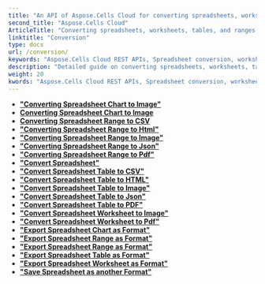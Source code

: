```yaml
---
title: "An API of Aspose.Cells Cloud for converting spreadsheets, worksheets, tables, and ranges to other format files."
second_title: "Aspose.Cells Cloud"
ArticleTitle: "Converting spreadsheets, worksheets, tables, and ranges to other format files."
linktitle: "Conversion"
type: docs
url: /conversion/
keywords: "Aspose.Cells Cloud REST APIs, Spreadsheet conversion, worksheet conversion, table conversion, range conversion,Excel"
description: "Detailed guide on converting spreadsheets, worksheets, tables, and ranges to various formats, including PDF, image, HTML, CSV, JSON, and Markdown."
weight: 20
kwords: "Aspose.Cells Cloud REST APIs, Spreadsheet conversion, worksheet conversion, table conversion, range conversion,Excel"
---
```


- **["Converting Spreadsheet Chart to Image"](https://docs.aspose.cloud/cells/convert-chart-to-image/)**
- **[Converting Spreadsheet Chart to Image](https://docs.aspose.cloud/cells/convert-chart-to-pdf/)**
- **[Converting Spreadsheet Range to CSV](https://docs.aspose.cloud/cells/convert-range-to-csv/)**
- **["Converting Spreadsheet Range to Html"](https://docs.aspose.cloud/cells/convert-range-to-html/)**
- **["Converting Spreadsheet Range to Image"](https://docs.aspose.cloud/cells/convert-range-to-image/)**
- **["Converting Spreadsheet Range to Json"](https://docs.aspose.cloud/cells/convert-range-to-json/)**
- **["Converting Spreadsheet Range to Pdf"](https://docs.aspose.cloud/cells/convert-range-to-pdf/)**
- **["Convert Spreadsheet"](https://docs.aspose.cloud/cells/convert-spreadsheet/)**
- **["Convert Spreadsheet Table to CSV"](https://docs.aspose.cloud/cells/convert-table-to-csv/)**
- **["Convert Spreadsheet Table to HTML"](https://docs.aspose.cloud/cells/convert-table-to-html/)**
- **["Convert Spreadsheet Table to Image"](https://docs.aspose.cloud/cells/convert-table-to-image/)**
- **["Convert Spreadsheet Table to Json"](https://docs.aspose.cloud/cells/convert-table-to-json/)**
- **["Convert Spreadsheet Table to PDF"](https://docs.aspose.cloud/cells/convert-table-to-pdf/)**
- **["Convert Spreadsheet Worksheet to Image"](https://docs.aspose.cloud/cells/convert-worksheet-to-image/)**
- **["Convert Spreadsheet Worksheet to Pdf"](https://docs.aspose.cloud/cells/convert-worksheet-to-pdf/)**
- **["Export Spreadsheet Chart as Format"](https://docs.aspose.cloud/cells/export-chart-as-format/)**
- **["Export Spreadsheet Range as Format"](https://docs.aspose.cloud/cells/export-range-as-format/)**
- **["Export Spreadsheet Range as Format"](https://docs.aspose.cloud/cells/export-spreadsheet-as-format/)**
- **["Export Spreadsheet Table as Format"](https://docs.aspose.cloud/cells/export-table-as-format/)**
- **["Export Spreadsheet Worksheet as Format"](https://docs.aspose.cloud/cells/export-worksheet-as-format/)**
- **["Save Spreadsheet as another Format"](https://docs.aspose.cloud/cells/save-spreadsheet-as/)**